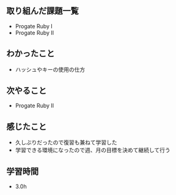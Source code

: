 ## 取り組んだ課題一覧
- Progate Ruby I
- Progate Ruby Ⅱ

## わかったこと
- ハッシュやキーの使用の仕方

## 次やること
- Progate Ruby Ⅱ

## 感じたこと
- 久しぶりだったので復習も兼ねて学習した
- 学習できる環境になったので週、月の目標を決めて継続して行う

## 学習時間
- 3.0h

